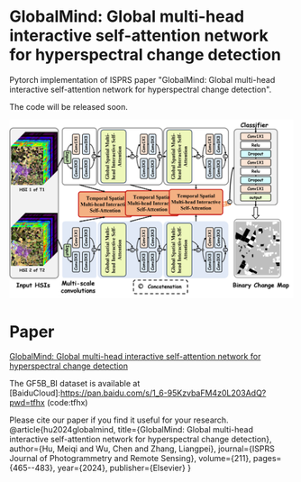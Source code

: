 # GlobalMind: Global multi-head interactive self-attention network for hyperspectral change detection
Pytorch implementation of ISPRS paper "GlobalMind: Global multi-head interactive self-attention network for hyperspectral change detection".

The code will be released soon.

![image](https://github.com/meiqihu/GlobalMind/blob/main/GlobalMind.png)
# Paper
[GlobalMind: Global multi-head interactive self-attention network for hyperspectral change detection](https://www.sciencedirect.com/science/article/pii/S0924271624001539)

The GF5B_BI dataset is available at [BaiduCloud]:https://pan.baidu.com/s/1_6-95KzvbaFM4z0L203AdQ?pwd=tfhx  (code:tfhx)


Please cite our paper if you find it useful for your research.
@article{hu2024globalmind,
  title={GlobalMind: Global multi-head interactive self-attention network for hyperspectral change detection},
  author={Hu, Meiqi and Wu, Chen and Zhang, Liangpei},
  journal={ISPRS Journal of Photogrammetry and Remote Sensing},
  volume={211},
  pages={465--483},
  year={2024},
  publisher={Elsevier}
}
